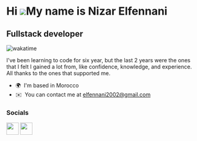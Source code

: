 Hi ![](https://user-images.githubusercontent.com/18350557/176309783-0785949b-9127-417c-8b55-ab5a4333674e.gif)My name is Nizar Elfennani
=======================================================================================================================================

Fullstack developer
-------------------

![wakatime](https://wakapi.dev/api/badge/elfennani/elfennani/interval:30_days?label=last%2030d)

I've been learning to code for six year, but the last 2 years were the ones that I felt I gained a lot from, like confidence, knowledge, and experience. All thanks to the ones that supported me.

* 🌍  I'm based in Morocco
* ✉️  You can contact me at [elfennani2002@gmail.com](mailto:elfennani2002@gmail.com)

### Socials

<p align="left"> <a href="https://www.github.com/elfennani" target="_blank" rel="noreferrer"><img src="https://raw.githubusercontent.com/danielcranney/readme-generator/main/public/icons/socials/github-dark.svg" width="32" height="32" /></a> <a href="https://www.linkedin.com/in/nizar-elfennani" target="_blank" rel="noreferrer"><img src="https://raw.githubusercontent.com/danielcranney/readme-generator/main/public/icons/socials/linkedin.svg" width="32" height="32" /></a></p>

